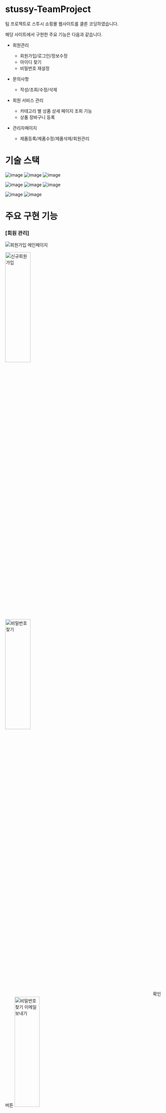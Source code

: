 # stussy-TeamProject

팀 프로젝트로 스투시 쇼핑몰 웹사이트를 클론 코딩하였습니다.

해당 사이트에서 구현한 주요 기능은 다음과 같습니다.

* 회원관리
  * 회원가입/로그인/정보수정
  * 아이디 찾기
  * 비밀번호 재설정
   
* 문의사항
  * 작성/조회/수정/삭제
  
* 회원 서비스 관리
  * 카테고리 별 상품 상세 페이지 조회 기능
  * 상품 장바구니 등록

  
* 관리자페이지
  * 제품등록/제품수정/제품삭제/회원관리
  
# 기술 스택
  
![image](https://user-images.githubusercontent.com/105491928/199874651-764f2fed-3586-4835-b7ee-b7ca6bde5a24.png)
![image](https://user-images.githubusercontent.com/105491928/199874726-c6ac589a-4003-4367-ab39-b8c6914f4211.png)
![image](https://user-images.githubusercontent.com/105491928/199874738-8a2f2631-5332-41f3-a901-b2ca83a17038.png)

![image](https://user-images.githubusercontent.com/105491928/199874794-d0de6928-f525-4df9-9289-1b2f54806299.png)
![image](https://user-images.githubusercontent.com/105491928/199874808-9e2d4b5c-cd31-42ce-b4ee-dfdba8d5d5d9.png)
![image](https://user-images.githubusercontent.com/105491928/199874820-ac3c01af-5036-4a3b-b73f-9c0639334411.png)

![image](https://user-images.githubusercontent.com/105491928/199874843-78c9d17b-74bc-4eb2-9982-618f661e2265.png)
![image](https://user-images.githubusercontent.com/105491928/199874851-12e4cd72-53ac-4d3c-a420-daeb37db2fb7.png)


#  주요 구현 기능

### [회원 관리]

![회원가입 메인페이지](https://user-images.githubusercontent.com/105491928/199888211-c37daff1-b0b4-4966-8398-abe64e0bd6a1.PNG)

<img src="https://user-images.githubusercontent.com/105491928/199888271-5fc63551-4e51-4036-8e85-b082cacd6243.PNG" width="40%" height="30%" title="px(픽셀) 크기 설정" alt="신규회원가입"></img>&nbsp;&nbsp;&nbsp;&nbsp;&nbsp;&nbsp;&nbsp;&nbsp;&nbsp;&nbsp;&nbsp;&nbsp;&nbsp;&nbsp;&nbsp;&nbsp;&nbsp;&nbsp;&nbsp;&nbsp;&nbsp;&nbsp;&nbsp;&nbsp;&nbsp;&nbsp;&nbsp;&nbsp;<img src="https://user-images.githubusercontent.com/105491928/199890262-8f8381b1-221b-4bb7-963f-28cb7fef3503.PNG" width="40%" height="30%" title="px(픽셀) 크기 설정" alt="비밀번호 찾기"></img>

&nbsp;&nbsp;&nbsp;&nbsp;&nbsp;&nbsp;&nbsp;&nbsp;&nbsp;&nbsp;&nbsp;&nbsp;&nbsp;&nbsp;&nbsp;&nbsp;&nbsp;&nbsp;&nbsp;&nbsp;&nbsp;&nbsp;&nbsp;&nbsp;&nbsp;&nbsp;&nbsp;&nbsp;&nbsp;&nbsp;&nbsp;&nbsp;&nbsp;&nbsp;&nbsp;&nbsp;&nbsp;&nbsp;&nbsp;&nbsp;&nbsp;&nbsp;&nbsp;&nbsp;&nbsp;&nbsp;&nbsp;&nbsp;&nbsp;&nbsp;&nbsp;&nbsp;&nbsp;&nbsp;&nbsp;&nbsp;&nbsp;&nbsp;&nbsp;&nbsp;&nbsp;&nbsp;&nbsp;&nbsp;&nbsp;&nbsp;&nbsp;&nbsp;&nbsp;&nbsp;&nbsp;&nbsp;&nbsp;&nbsp;&nbsp;&nbsp;&nbsp;&nbsp;&nbsp;&nbsp;&nbsp;&nbsp;&nbsp;&nbsp;&nbsp;&nbsp;&nbsp;&nbsp;&nbsp;&nbsp;&nbsp;&nbsp;&nbsp;&nbsp;&nbsp;&nbsp;&nbsp;&nbsp;&nbsp;&nbsp;&nbsp;&nbsp;&nbsp;&nbsp;&nbsp;&nbsp;&nbsp;&nbsp;&nbsp;&nbsp;&nbsp;&nbsp;&nbsp;&nbsp;&nbsp;&nbsp;&nbsp;&nbsp;&nbsp; 확인버튼
<img src="https://user-images.githubusercontent.com/105491928/199890490-4873cc00-33f3-49c9-a0ba-53ef91170c86.PNG" width="40%" height="30%" title="px(픽셀) 크기 설정" alt="비밀번호 찾기 이메일 보내기"></img>








